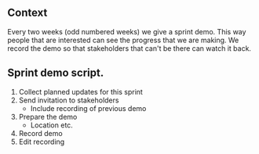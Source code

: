 ## Context

Every two weeks (odd numbered weeks) we give a sprint demo. This way people that are interested can see the progress that we are making. We record the demo so that stakeholders that can't be there can watch it back. 

## Sprint demo script.

1. Collect planned updates for this sprint
2. Send invitation to stakeholders
    * Include recording of previous demo
3. Prepare the demo
    * Location etc.
4. Record demo
5. Edit recording